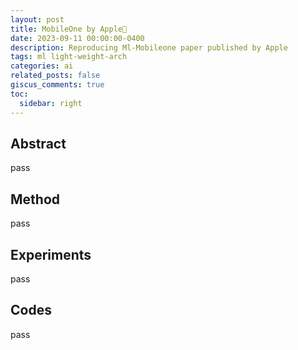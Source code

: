 ```yaml
---
layout: post
title: MobileOne by Apple🍎
date: 2023-09-11 00:00:00-0400
description: Reproducing Ml-Mobileone paper published by Apple
tags: ml light-weight-arch
categories: ai
related_posts: false
giscus_comments: true
toc:
  sidebar: right
---
```



## Abstract
pass

## Method
pass

## Experiments
pass

## Codes
pass
